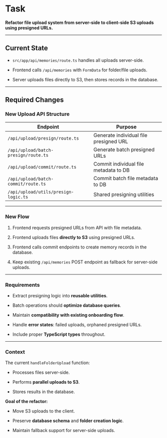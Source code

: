 
# Task

**Refactor file upload system from server-side to client-side S3 uploads using presigned URLs.**

---

## Current State

-   `src/app/api/memories/route.ts` handles all uploads server-side.
    
-   Frontend calls `/api/memories` with `FormData` for folder/file uploads.
    
-   Server uploads files directly to S3, then stores records in the database.
    

---

## Required Changes

### New Upload API Structure

| Endpoint | Purpose |
| --- | --- |
| `/api/upload/presign/route.ts` | Generate individual file presigned URL |
| `/api/upload/batch-presign/route.ts` | Generate batch presigned URLs |
| `/api/upload/commit/route.ts` | Commit individual file metadata to DB |
| `/api/upload/batch-commit/route.ts` | Commit batch file metadata to DB |
| `/api/upload/utils/presign-logic.ts` | Shared presigning utilities |

---

### New Flow

1.  Frontend requests presigned URLs from API with file metadata.
    
2.  Frontend uploads files **directly to S3** using presigned URLs.
    
3.  Frontend calls commit endpoints to create memory records in the database.
    
4.  Keep existing `/api/memories` POST endpoint as fallback for server-side uploads.
    

---

### Requirements

-   Extract presigning logic into **reusable utilities**.
    
-   Batch operations should **optimize database queries**.
    
-   Maintain **compatibility with existing onboarding flow**.
    
-   Handle **error states**: failed uploads, orphaned presigned URLs.
    
-   Include proper **TypeScript types** throughout.
    

---

### Context

The current `handleFolderUpload` function:

-   Processes files server-side.
    
-   Performs **parallel uploads to S3**.
    
-   Stores results in the database.
    

**Goal of the refactor:**

-   Move S3 uploads to the client.
    
-   Preserve **database schema** and **folder creation logic**.
    
-   Maintain fallback support for server-side uploads.
    






